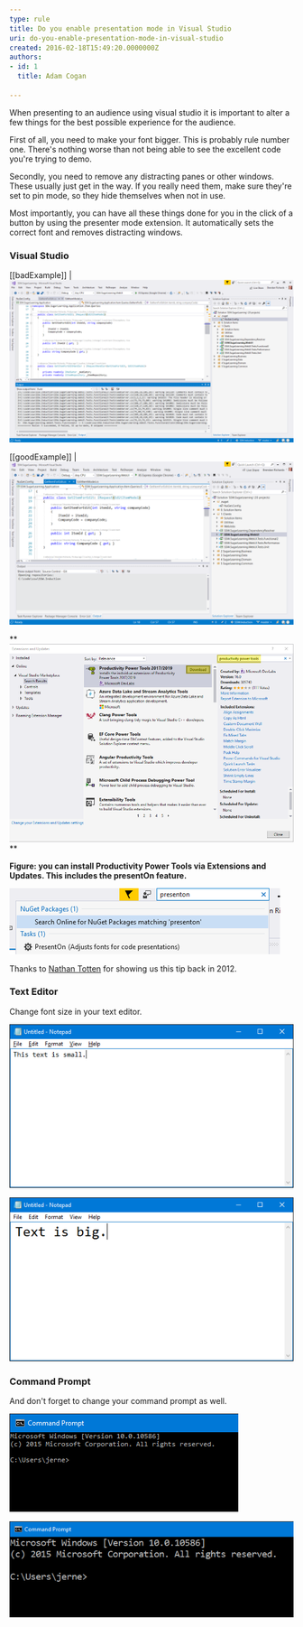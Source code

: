 ```yaml
---
type: rule
title: Do you enable presentation mode in Visual Studio
uri: do-you-enable-presentation-mode-in-visual-studio
created: 2016-02-18T15:49:20.0000000Z
authors:
- id: 1
  title: Adam Cogan

---
```


When presenting to an audience using visual studio it is important to alter a few things for the best possible experience for the audience.

 



First of all, you need to make your font bigger. This is probably rule number one. There's nothing worse than not being able to see the excellent code you're trying to demo.




Secondly, you need to remove any distracting panes or other windows. These usually just get in the way. If you really need them, make sure they're set to pin mode, so they hide themselves when not in use.




Most importantly, you can have all these things done for you in the click of a button by using the presenter mode extension. It automatically sets the correct font and removes distracting windows.

### Visual Studio
 
[[badExample]]
| ![ Bad Example - Code is small and most of the Visual Studio UI is too small to read](present_off.png) 

 
[[goodExample]]
| ![ Good Example - Code is much more readable and Visual Studio UI is large enough to read](present_on.png) 


**
![](install.png)
**

**Figure: you can install Productivity Power Tools via Extensions and Updates. This includes the presentOn feature.**



 
![ Use quick launch for toggling between presentOn and presentOff. ](quick_launch.png) 

Thanks to [Nathan Totten](https://ntotten.com/2012/12/12/visual-studio-2012-presentation-mode/) for showing us this tip back in 2012.




### Text Editor

Change font size in your text editor.
 
![ Small font size](notepad_bad.png) 

 
![ Good font size](notepad_good2.png) 


### Command Prompt

And don't forget to change your command prompt as well.
 
![ Command prompts are hard to read](cmd_bad_2.png)  

 
![ Font size for command prompt should be about twice as much as by default ](cmd_good_2.png)
